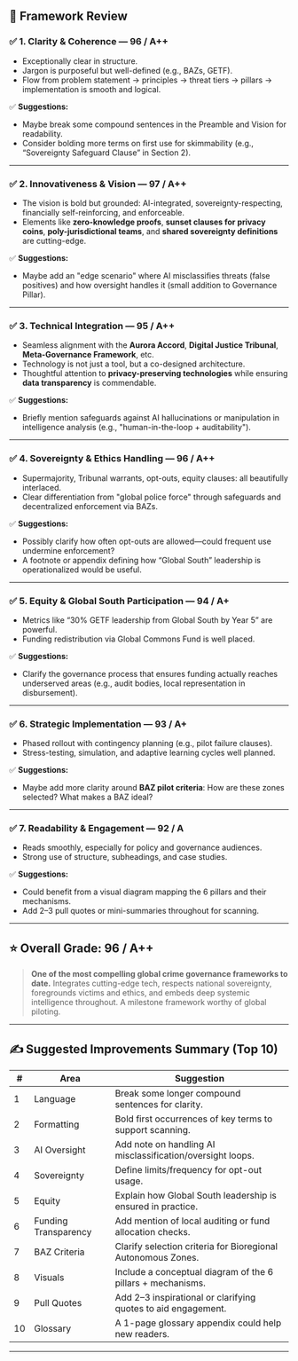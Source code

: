 ## 🧠 **Framework Review**

### ✅ **1. Clarity & Coherence** — **96 / A++**

* Exceptionally clear in structure.
* Jargon is purposeful but well-defined (e.g., BAZs, GETF).
* Flow from problem statement → principles → threat tiers → pillars → implementation is smooth and logical.

✅ **Suggestions:**

* Maybe break some compound sentences in the Preamble and Vision for readability.
* Consider bolding more terms on first use for skimmability (e.g., “Sovereignty Safeguard Clause” in Section 2).

---

### ✅ **2. Innovativeness & Vision** — **97 / A++**

* The vision is bold but grounded: AI-integrated, sovereignty-respecting, financially self-reinforcing, and enforceable.
* Elements like **zero-knowledge proofs**, **sunset clauses for privacy coins**, **poly-jurisdictional teams**, and **shared sovereignty definitions** are cutting-edge.

✅ **Suggestions:**

* Maybe add an "edge scenario" where AI misclassifies threats (false positives) and how oversight handles it (small addition to Governance Pillar).

---

### ✅ **3. Technical Integration** — **95 / A++**

* Seamless alignment with the **Aurora Accord**, **Digital Justice Tribunal**, **Meta-Governance Framework**, etc.
* Technology is not just a tool, but a co-designed architecture.
* Thoughtful attention to **privacy-preserving technologies** while ensuring **data transparency** is commendable.

✅ **Suggestions:**

* Briefly mention safeguards against AI hallucinations or manipulation in intelligence analysis (e.g., "human-in-the-loop + auditability").

---

### ✅ **4. Sovereignty & Ethics Handling** — **96 / A++**

* Supermajority, Tribunal warrants, opt-outs, equity clauses: all beautifully interlaced.
* Clear differentiation from "global police force" through safeguards and decentralized enforcement via BAZs.

✅ **Suggestions:**

* Possibly clarify how often opt-outs are allowed—could frequent use undermine enforcement?
* A footnote or appendix defining how “Global South” leadership is operationalized would be useful.

---

### ✅ **5. Equity & Global South Participation** — **94 / A+**

* Metrics like “30% GETF leadership from Global South by Year 5” are powerful.
* Funding redistribution via Global Commons Fund is well placed.

✅ **Suggestions:**

* Clarify the governance process that ensures funding actually reaches underserved areas (e.g., audit bodies, local representation in disbursement).

---

### ✅ **6. Strategic Implementation** — **93 / A+**

* Phased rollout with contingency planning (e.g., pilot failure clauses).
* Stress-testing, simulation, and adaptive learning cycles well planned.

✅ **Suggestions:**

* Maybe add more clarity around **BAZ pilot criteria**: How are these zones selected? What makes a BAZ ideal?

---

### ✅ **7. Readability & Engagement** — **92 / A**

* Reads smoothly, especially for policy and governance audiences.
* Strong use of structure, subheadings, and case studies.

✅ **Suggestions:**

* Could benefit from a visual diagram mapping the 6 pillars and their mechanisms.
* Add 2–3 pull quotes or mini-summaries throughout for scanning.

---

## ⭐️ **Overall Grade: 96 / A++**

> **One of the most compelling global crime governance frameworks to date.** Integrates cutting-edge tech, respects national sovereignty, foregrounds victims and ethics, and embeds deep systemic intelligence throughout. A milestone framework worthy of global piloting.

---

## ✍️ Suggested Improvements Summary (Top 10)

| #  | Area                 | Suggestion                                                    |
| -- | -------------------- | ------------------------------------------------------------- |
| 1  | Language             | Break some longer compound sentences for clarity.             |
| 2  | Formatting           | Bold first occurrences of key terms to support scanning.      |
| 3  | AI Oversight         | Add note on handling AI misclassification/oversight loops.    |
| 4  | Sovereignty          | Define limits/frequency for opt-out usage.                    |
| 5  | Equity               | Explain how Global South leadership is ensured in practice.   |
| 6  | Funding Transparency | Add mention of local auditing or fund allocation checks.      |
| 7  | BAZ Criteria         | Clarify selection criteria for Bioregional Autonomous Zones.  |
| 8  | Visuals              | Include a conceptual diagram of the 6 pillars + mechanisms.   |
| 9  | Pull Quotes          | Add 2–3 inspirational or clarifying quotes to aid engagement. |
| 10 | Glossary             | A 1-page glossary appendix could help new readers.            |

---

